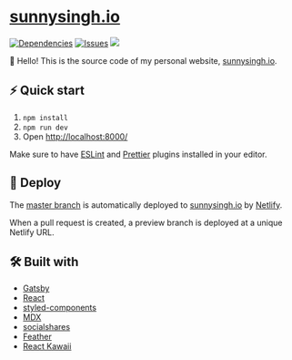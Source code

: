 # [sunnysingh.io](https://sunnysingh.io/)

[![Dependencies](https://img.shields.io/david/sunnysingh/sunnysingh.io.svg?style=for-the-badge)](https://david-dm.org/sunnysingh/sunnysingh.io) [![Issues](https://img.shields.io/github/issues/sunnysingh/sunnysingh.io.svg?style=for-the-badge)](https://github.com/sunnysingh/sunnysingh.io/issues) [![](https://img.shields.io/github/issues-pr/sunnysingh/sunnysingh.io.svg?style=for-the-badge)](https://github.com/sunnysingh/sunnysingh.io/pulls)

👋 Hello! This is the source code of my personal website, [sunnysingh.io](https://sunnysingh.io/).

## ⚡️ Quick start

1. `npm install`
2. `npm run dev`
3. Open [http://localhost:8000/](http://localhost:8000/)

Make sure to have [ESLint](https://eslint.org/) and [Prettier](https://prettier.io/) plugins installed in your editor.

## 🚀 Deploy

The [master branch](https://github.com/sunnysingh/sunnysingh.io/tree/master) is automatically deployed to [sunnysingh.io](https://sunnysingh.io/) by [Netlify](https://www.netlify.com/).

When a pull request is created, a preview branch is deployed at a unique Netlify URL.

## 🛠 Built with

- [Gatsby](https://www.gatsbyjs.org/)
- [React](https://reactjs.org/)
- [styled-components](https://www.styled-components.com/)
- [MDX](https://mdxjs.com/)
- [socialshares](https://socialshar.es/)
- [Feather](https://feathericons.com/)
- [React Kawaii](https://react-kawaii.now.sh/)
